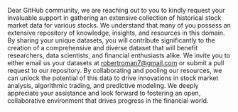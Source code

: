 Dear GitHub community, we are reaching out to you to kindly request your invaluable support in gathering an extensive collection of historical stock market data for various stocks. We understand that many of you possess an extensive repository of knowledge, insights, and resources in this domain. By sharing your unique datasets, you will contribute significantly to the creation of a comprehensive and diverse dataset that will benefit researchers, data scientists, and financial enthusiasts alike. We invite you to either email us your datasets at robertroman7@gmail.com or submit a pull request to our repository. By collaborating and pooling our resources, we can unlock the potential of this data to drive innovations in stock market analysis, algorithmic trading, and predictive modeling. We deeply appreciate your assistance and look forward to fostering an open, collaborative environment that drives progress in the financial world.
